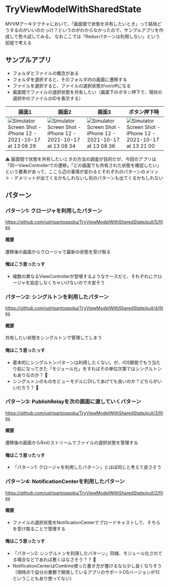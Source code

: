 # TryViewModelWithSharedState

MVVMアーキテクチャにおいて、「画面間で状態を共有したいとき」って結局どうするのがいいのだっけ？というのがわからなかったので、サンプルアプリを作成して色々試してみる。
なおここでは「Reduxパターンは利用しない」という前提で考える

## サンプルアプリ

- フォルダとファイルの概念がある
- フォルダを選択すると、そのフォルダ内の画面に遷移する
- ファイルを選択すると、ファイルの選択状態がon/offになる
- 画面間でファイルの選択状態を共有したい（画面下のボタン押下で、現状の選択中のファイルのIDを表示する）

|画面1|画面2|画面3|ボタン押下時|
|--|--|--|--|
|![Simulator Screen Shot - iPhone 12 - 2021-10-17 at 13 08 29](https://user-images.githubusercontent.com/2215663/137610857-0dcc0c72-df95-4f91-8638-b4f1f21eacdb.png)|![Simulator Screen Shot - iPhone 12 - 2021-10-17 at 13 08 34](https://user-images.githubusercontent.com/2215663/137610853-325f02a3-fe28-4fe4-8c9c-61c6b6dd4a83.png)|![Simulator Screen Shot - iPhone 12 - 2021-10-17 at 13 08 36](https://user-images.githubusercontent.com/2215663/137610851-5dccc55c-7308-4cf7-a585-b2fcef09a21c.png)|![Simulator Screen Shot - iPhone 12 - 2021-10-17 at 13 21 00](https://user-images.githubusercontent.com/2215663/137611146-9eff113e-8d2d-4fd7-81b0-5f43bc404881.png)|

⚠️ 画面間で状態を共有したいときの方法の調査が目的だが、今回のアプリは「同一ViewControllerでの遷移」「どの画面でも共有された状態を確認したい」という要素があって、ここら辺の事情が変わるとそれぞれのパターンのメリット・デメリットが出てくるかもしれないし別のパターンも出てくるかもしれない

## パターン

### パターン1: クロージャを利用したパターン

https://github.com/ushisantoasobu/TryViewModelWithSharedState/pull/5/files

#### 概要

遷移後の画面からクロージャで最新の状態を受け取る

#### 俺はこう思ったっす

- 複数の異なるViewControllerが登場するようなケースだと、それぞれにクロージャを設定しなくちゃいけないので大変そう

### パターン2: シングルトンを利用したパターン

https://github.com/ushisantoasobu/TryViewModelWithSharedState/pull/4/files

#### 概要

共有したい状態をシングルトンで管理してしまう

#### 俺はこう思ったっす

- 基本的にシングルトンパターンは利用したくない。が、iOS開発でもう当たり前になってきた「モジュール化」をすればその単位次第ではシングルトンもありなのか？ 🤔
- シングルトンのものをビューモデルにDIしてあげても良いのか？どちらがいいだろう？ 🤔

### パターン3: PublishRelayを次の画面に渡していくパターン

https://github.com/ushisantoasobu/TryViewModelWithSharedState/pull/3/files

#### 概要

遷移後の画面からRxのストリームでファイルの選択状態を管理する

#### 俺はこう思ったっす

- 「パターン1: クロージャを利用したパターン」とほぼ同じと考えて良さそう

### パターン4: NotificationCenterを利用したパターン 

https://github.com/ushisantoasobu/TryViewModelWithSharedState/pull/2/files

#### 概要

- ファイルの選択状態をNotificationCenterでブロードキャストして、そちらを受け取ることで管理する

#### 俺はこう思ったっす

- 「パターン2: シングルトンを利用したパターン」同様、モジュール化されてる場合などであれば悪くはなさそう？？ 🤔
- NotificationCenterはCombine使った書き方が書けるなら少し良くなりそう（現時点で自分の業務で開発しているアプリのサポートOSバージョンが12ということもあり使ってない）
